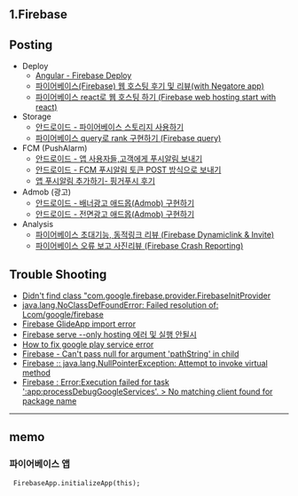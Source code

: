 
## 1.Firebase

## Posting
- Deploy
  - [Angular - Firebase Deploy](https://blog.naver.com/jogilsang/221944079084)
  - [파이어베이스(Firebase) 웹 호스팅 후기 및 리뷰(with Negatore app)](https://blog.naver.com/jogilsang/221059358928)
  - [파이어베이스 react로 웹 호스팅 하기 (Firebase web hosting start with react)](https://blog.naver.com/jogilsang/221060011383)
- Storage
  - [안드로이드 - 파이어베이스 스토리지 사용하기](https://blog.naver.com/jogilsang/221647872170)
  - [파이어베이스 query로 rank 구현하기 (Firebase query)](https://blog.naver.com/jogilsang/221062260575)
- FCM (PushAlarm)
  - [안드로이드 - 앱  사용자들,고객에게 푸시알림 보내기](https://blog.naver.com/jogilsang/221534941808)
  - [안드로이드 - FCM 푸시알림 토큰 POST 방식으로 보내기](https://blog.naver.com/jogilsang/221506899934)
  - [앱 푸시알림 추가하기- 핑거푸시 후기](https://blog.naver.com/jogilsang/221414407454)
- Admob (광고)
  - [안드로이드 - 배너광고 애드몹(Admob) 구현하기](https://blog.naver.com/jogilsang/221507575745)
  - [안드로이드 - 전면광고 애드몹(Admob) 구현하기](https://blog.naver.com/jogilsang/221505239403)
- Analysis
  - [파이어베이스 초대기능, 동적링크 리뷰 (Firebase Dynamiclink & Invite)](https://blog.naver.com/jogilsang/220941287959)	
  - [파이어베이스 오류 보고 사진리뷰 (Firebase Crash Reporting)](https://blog.naver.com/jogilsang/220955230546)

## Trouble Shooting
- [Didn't find class "com.google.firebase.provider.FirebaseInitProvider](https://blog.naver.com/jogilsang/221596118121)
- [java.lang.NoClassDefFoundError: Failed resolution of: Lcom/google/firebase](https://blog.naver.com/jogilsang/221571800758)
- [Firebase GlideApp import error](https://blog.naver.com/jogilsang/221414407454)
- [Firebase serve --only hosting 에러 및 실행 안될시](https://blog.naver.com/jogilsang/221460179298)
- [How to fix google play service error](https://blog.naver.com/jogilsang/221454611306)
- [Firebase - Can't pass null for argument 'pathString' in child](https://blog.naver.com/jogilsang/221252325367)
- [Firebase :: java.lang.NullPointerException: Attempt to invoke virtual method](https://blog.naver.com/jogilsang/221226330271)
- [Firebase : Error:Execution failed for task ':app:processDebugGoogleServices'. > No matching client found for package name](https://blog.naver.com/jogilsang/220937210613)

---

## memo

### 파이어베이스 앱 
     FirebaseApp.initializeApp(this);